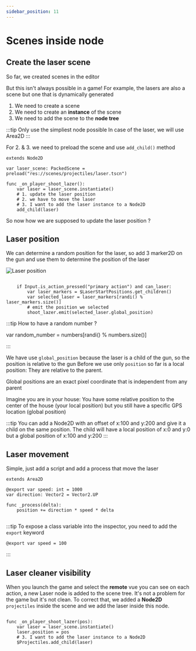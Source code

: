 ```yaml
---
sidebar_position: 11
---
```


# Scenes inside node

## Create the laser scene

So far, we created scenes in the editor

But this isn't always possible in a game!
For example, the lasers are also a scene but one that is dynamically generated

1. We need to create a scene
2. We need to create an **instance** of the scene
3. We need to add the scene to the **node tree**

:::tip
Only use the simpliest node possible
In case of the laser, we will use Area2D
:::


For 2. & 3. we need to preload the scene and use `add_child()` method

```gdscript
extends Node2D

var laser_scene: PackedScene = preload("res://scenes/projectiles/laser.tscn")

func _on_player_shoot_lazer():
	var laser = laser_scene.instantiate()
	# 1. update the laser position
	# 2. we have to move the laser
	# 3. I want to add the laser instance to a Node2D
    add_child(laser)
```
So now how we are supposed to update the laser position ?

## Laser position

We can determine a random position for the laser, so add 3 marker2D on the gun and use them to determine the position of the laser

![Laser position](./img/laser-position.png)

```gdscript

	if Input.is_action_pressed("primary action") and can_laser:
		var laser_markers = $LaserStartPositions.get_children()
		var selected_laser = laser_markers[randi() % laser_markers.size()]
		# emit the position we selected
		shoot_lazer.emit(selected_laser.global_position)

```

:::tip
How to have a random number ?

var random_number = numbers[randi() % numbers.size()]

:::

We have use `global_position` because the laser is a child of the gun, so the position is relative to the gun
Before we use only `position` so far is a local position: They are relative to the parent.

Global positions are an exact pixel coordinate that is independent from any parent

Imagine you are in your house: You have some relative position to the center of the house (your local position) but you still have a specific GPS location (global position)

:::tip
You can add a Node2D with an offset of x:100 and y:200 and give it a child on the same position.
The child will have a local position of x:0 and y:0 but a global position of x:100 and y:200
:::

## Laser movement

Simple, just add a script and add a process that move the laser

```gdscript
extends Area2D

@export var speed: int = 1000
var direction: Vector2 = Vector2.UP

func _process(delta):
	position += direction * speed * delta
	
```

:::tip
To expose a class variable into the inspector, you need to add the `export` keyword

```gdscript
@export var speed = 100
```
:::

## Laser cleaner visibility

When you launch the game and select the **remote** vue you can see on each action, a new Laser node is added to the scene tree. It's not a problem for the game but it's not clean.
To correct that, we added a **Node2D** `projectiles` inside the scene and we add the laser inside this node.

```gdscript

func _on_player_shoot_lazer(pos):
	var laser = laser_scene.instantiate()
	laser.position = pos
	# 3. I want to add the laser instance to a Node2D
	$Projectiles.add_child(laser)

```